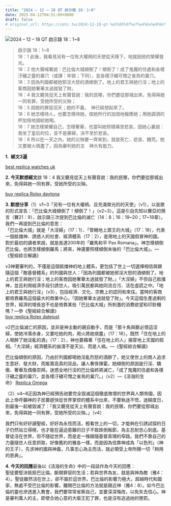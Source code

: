 ```yaml
---
title: "2024 – 12 – 18 QT 啟示錄 18：1~8"
date: 2025-04-12T04:51:09+0800
draft: false
# original_url: https://cmtc.tw/2024-12-18-qt-%e5%95%9f%e7%a4%ba%e9%8c%84-18%ef%bc%9a18
---
```


![2024 – 12 – 18 QT 啟示錄 18：1\~8](/images/qt.jpg  "2024 – 12 – 18 QT 啟示錄 18：1\~8")

> 啟示錄 18：1\~8  
> 18：1 此後，我看見另有一位有大權柄的天使從天降下，地就因他的榮耀發光。  
> 18：2 他大聲喊著說：巴比倫大城傾倒了！傾倒了！成了鬼魔的住處和各樣汙穢之靈的巢穴（或譯：牢獄；下同），並各樣汙穢可憎之雀鳥的巢穴。  
> 18：3 因為列國都被她邪淫大怒的酒傾倒了。地上的君王與她行淫；地上的客商因她奢華太過就發了財。  
> 18：4 我又聽見從天上有聲音說：我的民哪，你們要從那城出來，免得與她一同有罪，受她所受的災殃；  
> 18：5 因她的罪惡滔天；她的不義，　神已經想起來了。  
> 18：6 她怎樣待人，也要怎樣待她，按她所行的加倍地報應她；用她調酒的杯加倍地調給她喝。  
> 18：7 她怎樣榮耀自己，怎樣奢華，也當叫她照樣痛苦悲哀，因她心裏說：我坐了皇后的位，並不是寡婦，決不至於悲哀。  
> 18：8 所以在一天之內，她的災殃要一齊來到，就是死亡、悲哀、饑荒。她又要被火燒盡了，因為審判她的主　神大有能力。

**1.  經文3遍**

[best replica watches uk](https://watchesexperts.com/)

**2. 今天默想經文**啟 18：4 我又聽見從天上有聲音說：我的民哪，你們要從那城出來，免得與她一同有罪，受她所受的災殃。

[buy replica Rolex daytona](https://www.daytonareplica.com/)

**3. 默想分享**（1）v1\~3「另有一位有大權柄、且充滿榮光的的天使」（v1），以哀歌的形式宣告：「巴比倫大城傾倒了！傾倒了！」（v2\~3）。這是引自先知以賽亞的預言（賽21：9），啟示錄三次提到巴比倫的滅亡（14：8；16：19\~20；17\~18章）。我們一再提到巴比倫的意思：  
「巴比倫大城」就是「大淫婦」（17：1）、「管轄地上眾王的大城」（17：18），代表一個抵擋神、誘惑人的社會、經濟體系（17：2），是用地上的天國假冒神的國。對於最初的讀者來說，就是長達200年的「羅馬和平 Pax Romana」。神怎樣傾倒巴比倫，也將怎樣傾倒羅馬；將來，神還要照樣傾倒末後的「巴比倫大城」。—《聖經綜合解讀》

v3神要審判的，不僅是這個抵擋神的地上體系，更包括了世上一切選擇相信與跟隨這個「敵基督體系」的列國與世人：「因為列國都被她邪淫大怒的酒傾倒了。地上的君王與她行淫；地上的客商因她奢華太過就發了財。」「大淫婦」不但自己抵擋神，並且利用經濟手段引誘世人，吸引萬民都與她同流合污、活在虛謊之中。「地上的君王與她行淫」（v3），包括經濟、文化、宗教上的認同和來往。當時的客商都倚靠羅馬這個最大的商業中心，「因她奢華太過就發了財」。今天這個生產過剩的世界，經濟的增長豈不也是倚靠某些「巴比倫大城」所刺激的消費欲望和印鈔機嗎？—參《聖經綜合解讀》  
[buy replica Rolex datejust](https://www.datejustreplica.com/)

v2巴比倫滅亡的原因，並非是神主動的親自動手，而是「那十角與獸必恨這淫婦，使她冷落赤身，又要吃她的肉，用火將她燒盡」（17：16）。既然「住在地上的人喝醉了她淫亂的酒」（17：2），神也要藉著「住在地上的人」揭穿地上天國的假相。「大淫婦」經濟體系的崩潰不是天災、而是人禍。—《聖經綜合解讀》

巴比倫傾倒的原因，乃由於列國都喝她淫亂烈怒的酒醉了，她又使世上的商人追求生意好、發大財，而販賣高貴的貨品，讓人奢侈揮霍。她傾倒的原因是行淫、驕傲、奢華及偶像崇拜。迷惑全地行淫的巴比倫終將滅亡，「成了鬼魔的住處和各樣汙穢之靈的巢穴，並各樣汙穢可憎之雀鳥的巢穴。」（v2）—《活潑的生命》 [Replica Omega](https://www.peteswatches.co.uk/category/omega)

（2）v4\~8正因為神已經預告祂要完全毀滅這個徹底敗壞的世界與人類帝國，因此上帝呼籲神的子民要趕快從世界掌控的體系中出來，不要執迷不悟，迷糊度日，到最後一起被毀滅了：「我又聽見從天上有聲音說：我的民哪，你們要從那城出來，免得與她一同有罪，受她所受的災殃。」（v4）

我們只有好好讀聖經，好好為永恆而活，輕看世上的一切，才能夠在引誘試探的日子仍然站立得穩，也才能在逼迫患難的日子不致跌倒叛節，為主忍耐忠心到底。基督徒活在世界，但不隨從世界，而是走一條跟隨基督真理的窄路。我們不靠自己的力量隨世人任意抓取，好像舊約的雅各一樣，而是因為信靠神成為「以色列」（神的王子），先求神的國與神義，凡事忠心為主而活，就必領受上帝所賜一切「夠用的恩典」。

**4. 今天的回應**最後以《活潑的生命》中的一段話作為今天的回應：  
聖徒要堅決抵抵巴比倫，斷開罪惡的生活；若與世界為友，就是與神為敵（雅4：4）。聖徒雖然活在世上，卻不屬於這世界。巴比倫的影響力極大，超越時代和國家，無處不受巴比倫的影響。離開巴比倫的方法就是親近神（雅4：8）。如今巴比倫的靈也滲透進入教會，我們要常常省察自己，並要深深悔改，以免失去信心。神是審判萬人的主，即使合祂心意的大衛王犯了罪，也是沒有逃過祂的懲罰。